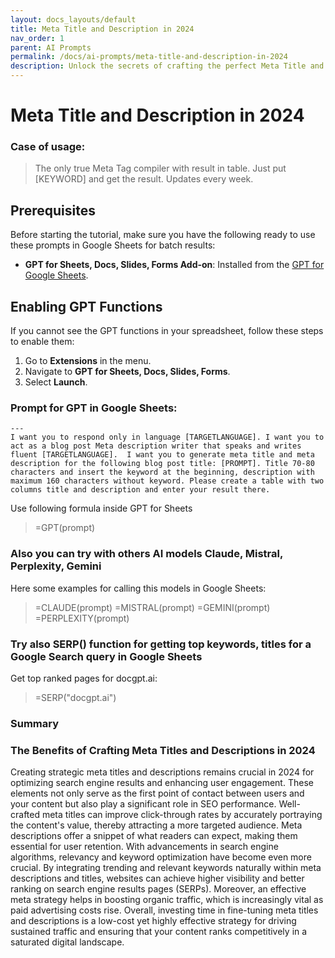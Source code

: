```yaml
---
layout: docs_layouts/default
title: Meta Title and Description in 2024
nav_order: 1
parent: AI Prompts
permalink: /docs/ai-prompts/meta-title-and-description-in-2024
description: Unlock the secrets of crafting the perfect Meta Title and Description in 2024. Discover the latest tips, strategies, and best practices to boost your website's search engine ranking and click-through rates. Stay ahead in SEO with our comprehensive guide!
---
```


# Meta Title and Description in 2024

### Case of usage:
> The only true Meta Tag compiler with result in table. Just put [KEYWORD] and get the result. Updates every week.

## Prerequisites

Before starting the tutorial, make sure you have the following ready to use these prompts in Google Sheets for batch results:

- **GPT for Sheets, Docs, Slides, Forms Add-on**: Installed from the [GPT for Google Sheets](https://workspace.google.com/u/0/marketplace/app/gpt_for_sheets_docs_forms_slides/466607203252).

## Enabling GPT Functions

If you cannot see the GPT functions in your spreadsheet, follow these steps to enable them:

1. Go to **Extensions** in the menu.
2. Navigate to **GPT for Sheets, Docs, Slides, Forms**.
3. Select **Launch**.


### Prompt for GPT in Google Sheets:
```shell
---
I want you to respond only in language [TARGETLANGUAGE]. I want you to act as a blog post Meta description writer that speaks and writes fluent [TARGETLANGUAGE].  I want you to generate meta title and meta description for the following blog post title: [PROMPT]. Title 70-80 characters and insert the keyword at the beginning, description with maximum 160 characters without keyword. Please create a table with two columns title and description and enter your result there.
```

Use following formula inside GPT for Sheets
> =GPT(prompt)

### Also you can try with others AI models Claude, Mistral, Perplexity, Gemini
Here some examples for calling this models in Google Sheets:

> =CLAUDE(prompt)
> =MISTRAL(prompt)
> =GEMINI(prompt)
> =PERPLEXITY(prompt)


### Try also SERP() function for getting top keywords, titles for a Google Search query in Google Sheets

Get top ranked pages for docgpt.ai:

> =SERP("docgpt.ai")



### Summary
### The Benefits of Crafting Meta Titles and Descriptions in 2024

Creating strategic meta titles and descriptions remains crucial in 2024 for optimizing search engine results and enhancing user engagement. These elements not only serve as the first point of contact between users and your content but also play a significant role in SEO performance. Well-crafted meta titles can improve click-through rates by accurately portraying the content's value, thereby attracting a more targeted audience. Meta descriptions offer a snippet of what readers can expect, making them essential for user retention. With advancements in search engine algorithms, relevancy and keyword optimization have become even more crucial. By integrating trending and relevant keywords naturally within meta descriptions and titles, websites can achieve higher visibility and better ranking on search engine results pages (SERPs). Moreover, an effective meta strategy helps in boosting organic traffic, which is increasingly vital as paid advertising costs rise. Overall, investing time in fine-tuning meta titles and descriptions is a low-cost yet highly effective strategy for driving sustained traffic and ensuring that your content ranks competitively in a saturated digital landscape.

